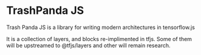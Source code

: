 # TrashPanda JS

Trash Panda JS is a library for writing modern architectures in tensorflow.js

It is a collection of layers, and blocks re-implimented in tfjs. Some of them will
be upstreamed to @tfjs/layers and other will remain research.
